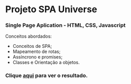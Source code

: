 # Projeto SPA Universe

### Single Page Aplication - HTML, CSS, Javascript


Conceitos abordados:

- Conceitos de SPA;
- Mapeamento de rotas;
- Assíncrono e promises;
- Classes e Orientação a objetos.

### Clique [aqui](https://spa-universe-ebz4irou4-franzwarm.vercel.app/) para ver o resultado.
